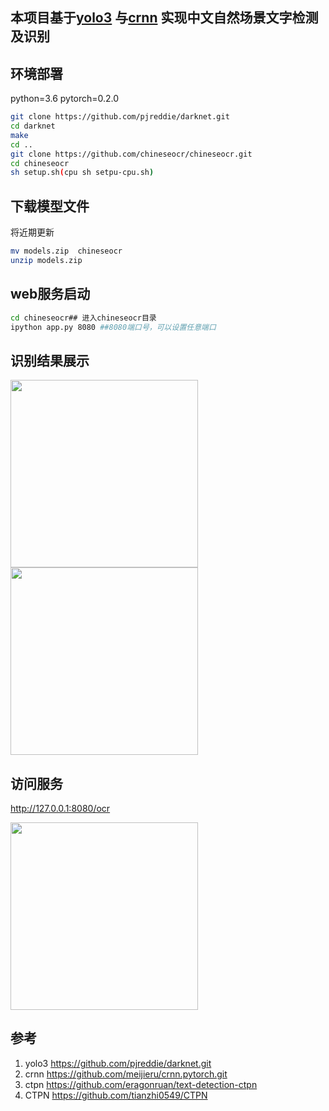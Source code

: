 ## 本项目基于[yolo3](https://github.com/pjreddie/darknet.git) 与[crnn](https://github.com/meijieru/crnn.pytorch.git)  实现中文自然场景文字检测及识别

## 环境部署
python=3.6 pytorch=0.2.0
``` Bash
git clone https://github.com/pjreddie/darknet.git
cd darknet
make 
cd ..
git clone https://github.com/chineseocr/chineseocr.git
cd chineseocr
sh setup.sh(cpu sh setpu-cpu.sh)
```

## 下载模型文件   

将近期更新

``` Bash
mv models.zip  chineseocr
unzip models.zip 
```
## web服务启动

``` Bash
cd chineseocr## 进入chineseocr目录
ipython app.py 8080 ##8080端口号，可以设置任意端口
```

## 识别结果展示
<div>
<img width="300" height="300" src="https://github.com/chineseocr/chineseocr/blob/master/test/img1.png"/>
<img width="300" height="300" src="https://github.com/chineseocr/chineseocr/blob/master/test/4.png"/>
</div>

## 访问服务
http://127.0.0.1:8080/ocr

<img width="300" height="300" src="https://github.com/chineseocr/chineseocr/blob/master/test/demo.png"/>


## 参考
1. yolo3 https://github.com/pjreddie/darknet.git   
2. crnn  https://github.com/meijieru/crnn.pytorch.git              
3. ctpn  https://github.com/eragonruan/text-detection-ctpn    
4. CTPN  https://github.com/tianzhi0549/CTPN     

